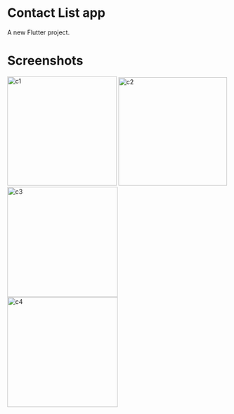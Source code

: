 # Contact List app

A new Flutter project.



# Screenshots

<img width="249" alt="c1" src="https://github.com/Abuessa265/Contact_List_App/assets/76743694/5c5bdb54-4104-4cbf-9b30-b0fe2da1a0e5">
<img width="247" alt="c2" src="https://github.com/Abuessa265/Contact_List_App/assets/76743694/7821dedd-7bcf-4d2e-84ba-9da72172d127">
<br/>

<img width="251" alt="c3" src="https://github.com/Abuessa265/Contact_List_App/assets/76743694/9378ce34-4212-4c73-bd24-577db55405a7">
<img width="251" alt="c4" src="https://github.com/Abuessa265/Contact_List_App/assets/76743694/816dc2cd-632c-4f09-99ff-ed486a2bb3fb">






